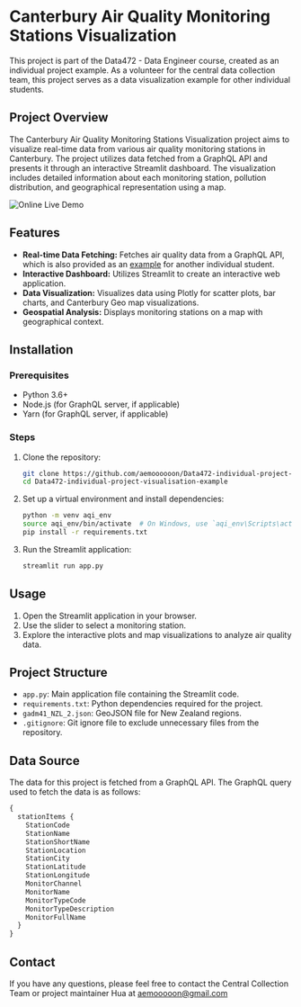 # Canterbury Air Quality Monitoring Stations Visualization

This project is part of the Data472 - Data Engineer course, created as an individual project example. As a volunteer for the central data collection team, this project serves as a data visualization example for other individual students.

## Project Overview

The Canterbury Air Quality Monitoring Stations Visualization project aims to visualize real-time data from various air quality monitoring stations in Canterbury. The project utilizes data fetched from a GraphQL API and presents it through an interactive Streamlit dashboard. The visualization includes detailed information about each monitoring station, pollution distribution, and geographical representation using a map.

![Online Live Demo](http://visual.hua.nz/)

## Features

- **Real-time Data Fetching:** Fetches air quality data from a GraphQL API, which is also provided as an [example](https://github.com/Data472-Individual-Project-Pipeline/DATA472-Individual-Project-Example) for another individual student.
- **Interactive Dashboard:** Utilizes Streamlit to create an interactive web application.
- **Data Visualization:** Visualizes data using Plotly for scatter plots, bar charts, and Canterbury Geo map visualizations.
- **Geospatial Analysis:** Displays monitoring stations on a map with geographical context.

## Installation

### Prerequisites

- Python 3.6+
- Node.js (for GraphQL server, if applicable)
- Yarn (for GraphQL server, if applicable)

### Steps

1. Clone the repository:
    ```sh
    git clone https://github.com/aemoooooon/Data472-individual-project-visualisation-example.git
    cd Data472-individual-project-visualisation-example
    ```

2. Set up a virtual environment and install dependencies:
    ```sh
    python -m venv aqi_env
    source aqi_env/bin/activate  # On Windows, use `aqi_env\Scripts\activate`
    pip install -r requirements.txt
    ```

3. Run the Streamlit application:
    ```sh
    streamlit run app.py
    ```

## Usage

1. Open the Streamlit application in your browser.
2. Use the slider to select a monitoring station.
3. Explore the interactive plots and map visualizations to analyze air quality data.

## Project Structure

- `app.py`: Main application file containing the Streamlit code.
- `requirements.txt`: Python dependencies required for the project.
- `gadm41_NZL_2.json`: GeoJSON file for New Zealand regions.
- `.gitignore`: Git ignore file to exclude unnecessary files from the repository.

## Data Source

The data for this project is fetched from a GraphQL API. The GraphQL query used to fetch the data is as follows:

```graphql
{
  stationItems {
    StationCode
    StationName
    StationShortName
    StationLocation
    StationCity
    StationLatitude
    StationLongitude
    MonitorChannel
    MonitorName
    MonitorTypeCode
    MonitorTypeDescription
    MonitorFullName
  }
}
```

## Contact

If you have any questions, please feel free to contact the Central Collection Team or project maintainer Hua at aemooooon@gmail.com
